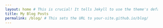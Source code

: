```yaml
---
layout: home # This is crucial! It tells Jekyll to use the theme's default post-listing layout.
title: My Blog Posts
permalink: /blog/ # This sets the URL to your-site.github.io/blog/
---
```


